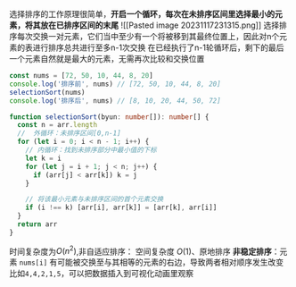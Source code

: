 选择排序的工作原理很简单，**开启一个循环，每次在未排序区间里选择最小的元素，将其放在已排序区间的末尾**
![[Pasted image 20231117231315.png]]
选择排序每次交换一对元素，它们当中至少有一个将被移到其最终位置上，因此对n个元素的表进行排序总共进行至多n-1次交换
在已经执行了n-1轮循环后，剩下的最后一个元素自然就是最大的元素，无需再次比较和交换位置
```typescript
const nums = [72, 50, 10, 44, 8, 20]
console.log('排序前', nums) // [72, 50, 10, 44, 8, 20]
selectionSort(nums)
console.log('排序后', nums) // [8, 10, 20, 44, 50, 72]

function selectionSort(byun: number[]): number[] {
  const n = arr.length
  //  外循环：未排序区间[0,n-1]
  for (let i = 0; i < n - 1; i++) {
    // 内循环：找到未排序部分中最小值的下标
    let k = i
    for (let j = i + 1; j < n; j++) {
      if (arr[j] < arr[k]) k = j
    }

    // 将该最小元素与未排序区间的首个元素交换
    if (i !== k) [arr[i], arr[k]] = [arr[k], arr[i]]
  }
  return arr
}
```
时间复杂度为$O(n^2)$,非自适应排序：
空间复杂度 $O(1)$、原地排序
**非稳定排序**：元素 `nums[i]` 有可能被交换至与其相等的元素的右边，导致两者相对顺序发生改变
比如`4,4,2,1,5`，可以把数据插入到可视化动画里观察